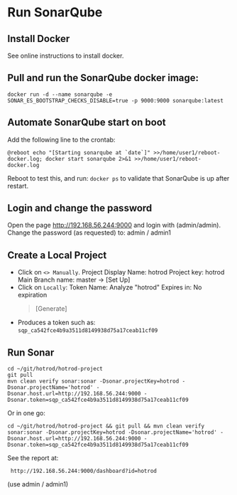 # Run SonarQube

## Install Docker

See online instructions to install docker.

## Pull and run the SonarQube docker image:

    docker run -d --name sonarqube -e SONAR_ES_BOOTSTRAP_CHECKS_DISABLE=true -p 9000:9000 sonarqube:latest

## Automate SonarQube start on boot

Add the following line to the crontab:

    @reboot echo "[Starting sonarqube at `date`]" >>/home/user1/reboot-docker.log; docker start sonarqube 2>&1 >>/home/user1/reboot-docker.log

Reboot to test this, and run: `docker ps` to validate that SonarQube is up after restart.

## Login and change the password

Open the page http://192.168.56.244:9000 and login with (admin/admin). Change the password (as requested) to: admin / admin1

## Create a Local Project

- Click on `<> Manually`.
    Project Display Name: hotrod
    Project key:          hotrod
    Main Branch name:     master
    -> [Set Up]
- Click on `Locally`:
    Token Name: Analyze "hotrod"
    Expires in: No expiration
    > [Generate]     
- Produces a token such as: `sqp_ca542fce4b9a3511d8149938d75a17ceab11cf09`

## Run Sonar

    cd ~/git/hotrod/hotrod-project
    git pull
    mvn clean verify sonar:sonar -Dsonar.projectKey=hotrod -Dsonar.projectName='hotrod' -Dsonar.host.url=http://192.168.56.244:9000 -Dsonar.token=sqp_ca542fce4b9a3511d8149938d75a17ceab11cf09

Or in one go:

    cd ~/git/hotrod/hotrod-project && git pull && mvn clean verify sonar:sonar -Dsonar.projectKey=hotrod -Dsonar.projectName='hotrod' -Dsonar.host.url=http://192.168.56.244:9000 -Dsonar.token=sqp_ca542fce4b9a3511d8149938d75a17ceab11cf09

See the report at:

     http://192.168.56.244:9000/dashboard?id=hotrod

(use admin / admin1)

